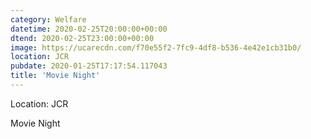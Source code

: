 ```yaml
---
category: Welfare
datetime: 2020-02-25T20:00:00+00:00
dtend: 2020-02-25T23:00:00+00:00
image: https://ucarecdn.com/f70e55f2-7fc9-4df8-b536-4e42e1cb31b0/
location: JCR
pubdate: 2020-01-25T17:17:54.117043
title: 'Movie Night'
---
```

Location: JCR

Movie Night